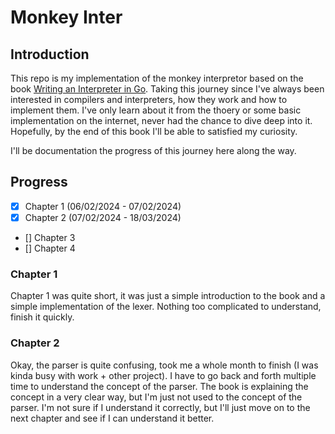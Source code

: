 # Monkey Inter

## Introduction

This repo is my implementation of the monkey interpretor based on the book [Writing an Interpreter in Go](https://interpreterbook.com/). Taking this journey since I've always been interested in compilers and interpreters, how they work and how to implement them. I've only learn about it from the thoery or some basic implementation on the internet, never had the chance to dive deep into it. Hopefully, by the end of this book I'll be able to satisfied my curiosity.

I'll be documentation the progress of this journey here along the way.

## Progress

- [x] Chapter 1 (06/02/2024 - 07/02/2024)
- [x] Chapter 2 (07/02/2024 - 18/03/2024)
- [] Chapter 3
- [] Chapter 4

### Chapter 1

Chapter 1 was quite short, it was just a simple introduction to the book and a simple implementation of the lexer. Nothing too complicated to understand, finish it quickly.

### Chapter 2

Okay, the parser is quite confusing, took me a whole month to finish (I was kinda busy with work + other project). I have to go back and forth multiple time to understand the concept of the parser. The book is explaining the concept in a very clear way, but I'm just not used to the concept of the parser. I'm not sure if I understand it correctly, but I'll just move on to the next chapter and see if I can understand it better.

